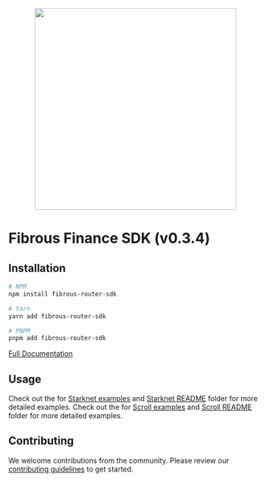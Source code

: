 <p align="center">
  <a href="https://fibrous.finance">
    <img src="./docs/assets/logo.png" width="400px" >
  </a>
</p>

# Fibrous Finance SDK (v0.3.4)

## Installation

```bash
# NPM
npm install fibrous-router-sdk

# Yarn
yarn add fibrous-router-sdk

# PNPM
pnpm add fibrous-router-sdk
```

[Full Documentation](https://docs.fibrous.finance/)

## Usage

Check out the for [Starknet examples](./examples/src/starknet/) and [Starknet README](./examples/src/starknet/README.md) folder for more detailed examples.
Check out the for [Scroll examples](./examples/src/scroll/) and [Scroll README](./examples/src/scroll/README.md) folder for more detailed examples.

## Contributing

We welcome contributions from the community. Please review our [contributing guidelines](./docs/CONTRIBUTING.md) to get started.

[def]: https://docs.fibrous.finance/
